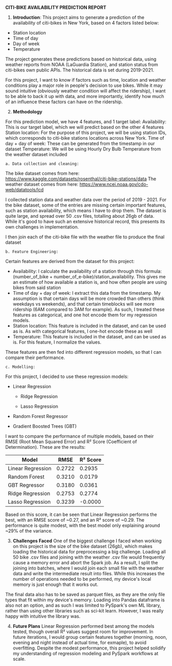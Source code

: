 **CITI-BIKE AVAILABILITY PREDICTION REPORT**

1. **Introduction**:
This project aims to generate a prediction of the availability of citi-bikes in New York, based on 4 factors listed below:
- Station location
- Time of day 
- Day of week
- Temperature

The project generates these predictions based on historical data, using weather reports from NOAA (LaGuardia Station), and station status from citi-bikes own public APIs. The historical data is set during 2019-2021.



For this project, I want to know if factors such as time, location and weather conditions play a major role in people's decision to use bikes. While it may sound intuitive (obviously weather condition will affect the ridership), I want to be able to back it up with data, and more importantly, identify how much of an influence these factors can have on the ridership.

2. **Methodology**

For this prediction model, we have 4 features, and 1 target label: 
Availability: This is our target label, which we will predict based on the other 4 features
Station location: For the purpose of this project, we will be using station IDs, which corresponds to citi-bike stations locations across New York. 
Time of day + day of week: These can be generated from the timestamp in our dataset
Temperature: We will be using Hourly Dry Bulb Temperature from the weather dataset included

    a. Data collection and cleaning:
The bike dataset comes from here: https://www.kaggle.com/datasets/rosenthal/citi-bike-stations/data
The weather dataset comes from here: https://www.ncei.noaa.gov/cdo-web/datatools/lcd

I collected station data and weather data over the period of 2019 - 2021. For the bike dataset, some of the entries are missing certain important features, such as station availability, which means I have to drop them. The dataset is quite large, and spread over 50 .csv files, totalling about 26gb of data. While it's good to have such an extensive historical record, this presents its own challenges in implementation. 

I then join each of the citi-bike file with the weather file to produce the final dataset

    b. Feature Engineering:
Certain features are derived from the dataset for this project:
- Availability: I calculate the availability of a station through this formula: (number_of_bike + number_of_e-bike)/station_availability. This gives me an estimate of how available a station is, and how often people are using bikes from said station
- Time of day + day of week: I extract this data from the timestamp. My assumption is that certain days will be more crowded than others (think weekdays vs weekends), and that certain timeblocks will see more ridership (6AM compared to 3AM for example). As such, I treated these features as categorical, and one hot encode them for my regression models.
- Station location: This feature is included in the dataset, and can be used as is. As with categorical features, I one-hot encode these as well
- Temperature: This feature is included in the dataset, and can be used as is. For this feature, I normalize the values.

These features are then fed into different regression models, so that I can compare their performance.

    c. Modelling:
For this project, I decided to use these regression models:
- Linear Regression

    - Ridge Regression

    - Lasso Regression

- Random Forest Regressor

- Gradient Boosted Trees (GBT)

I want to compare the performance of multiple models, based on their RMSE (Root Mean Squared Error) and R² Score (Coefficient of Determination). These are the results:

| Model             | RMSE   | R² Score |
| ----------------- | ------ | -------- |
| Linear Regression | 0.2722 | 0.2935   |
| Random Forest     | 0.3210 | 0.0179   |
| GBT Regressor     | 0.3180 | 0.0361   |
| Ridge Regression  | 0.2753 | 0.2774   |
| Lasso Regression  | 0.3239 | -0.0000  |


 Based on this score, it can be seen that Linear Regression performs the best, with an RMSE score of ~0.27, and an R² score of ~0.29. The performance is quite modest, with the best model only explaining around ~29% of the variance. 

3. **Challenges Faced**
One of the biggest challenge I faced when working on this project is the size of the bike dataset (26gb), which makes loading the historical data for preprocessing a big challenge. Loading all 50 bike .csv files and joining with the weather .csv file would frequently cause a memory error and abort the Spark job. As a result, I split the joining into batches, where I would join each small file with the weather data and write the intermediate result into files. While this increases the number of operations needed to be performed, my device's local memory is just enough that it works out.

The final data also has to be saved as parquet files, as they are the only file types that fit within my device's memory. Loading into Pandas dataframe is also not an option, and as such I was limited to PySpark's own ML library, rather than using other libraries such as sci-kit learn. However, I was really happy with intuitive the library was. 


4. **Future Plans**
Linear Regression performed best among the models tested, though overall R² values suggest room for improvement. In future iterations, I would group certain features together (morning, noon, evening and night instead of actual time, for exmaple), to avoid overfitting. Despite the modest performance, this project helped solidify my understanding of regression modeling and PySpark workflows at scale.